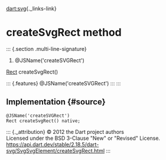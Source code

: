 [dart:svg](../../dart-svg/dart-svg-library){._links-link}

createSvgRect method
====================

::: {.section .multi-line-signature}
<div>

1.  \@JSName(\'createSVGRect\')

</div>

[Rect](../rect-class) createSvgRect()

::: {.features}
\@JSName(\'createSVGRect\')
:::
:::

Implementation {#source}
--------------

``` {.language-dart data-language="dart"}
@JSName('createSVGRect')
Rect createSvgRect() native;
```

::: {._attribution}
© 2012 the Dart project authors\
Licensed under the BSD 3-Clause \"New\" or \"Revised\" License.\
<https://api.dart.dev/stable/2.18.5/dart-svg/SvgSvgElement/createSvgRect.html>
:::
